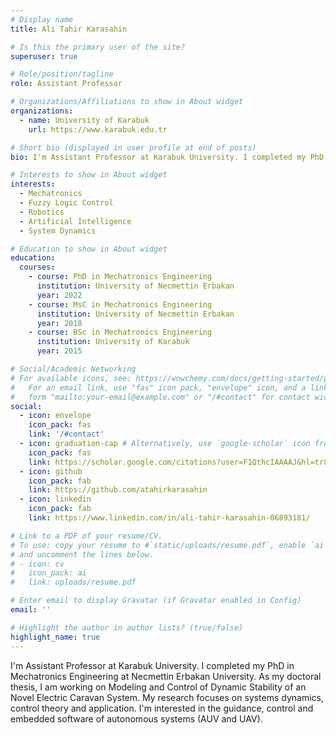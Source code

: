 ```yaml
---
# Display name
title: Ali Tahir Karasahin

# Is this the primary user of the site?
superuser: true

# Role/position/tagline
role: Assistant Professor

# Organizations/Affiliations to show in About widget
organizations:
  - name: University of Karabuk
    url: https://www.karabuk.edu.tr

# Short bio (displayed in user profile at end of posts)
bio: I'm Assistant Professor at Karabuk University. I completed my PhD in Mechatronics Engineering at Necmettin Erbakan University. As my doctoral thesis, I am working on Modeling and Control of Dynamic Stability of an novel Electric Caravan System. My research focuses on systems dynamics, control theory and application. I'm interested in the guidance, control and embedded software of autonomous systems (AUV and UAV).

# Interests to show in About widget
interests:
  - Mechatronics
  - Fuzzy Logic Control
  - Robotics
  - Artificial Intelligence
  - System Dynamics

# Education to show in About widget
education:
  courses:
    - course: PhD in Mechatronics Engineering
      institution: University of Necmettin Erbakan
      year: 2022
    - course: MsC in Mechatronics Engineering
      institution: University of Necmettin Erbakan
      year: 2018
    - course: BSc in Mechatronics Engineering
      institution: University of Karabuk
      year: 2015

# Social/Academic Networking
# For available icons, see: https://wowchemy.com/docs/getting-started/page-builder/#icons
#   For an email link, use "fas" icon pack, "envelope" icon, and a link in the
#   form "mailto:your-email@example.com" or "/#contact" for contact widget.
social:
  - icon: envelope
    icon_pack: fas
    link: '/#contact'
  - icon: graduation-cap # Alternatively, use `google-scholar` icon from `ai` icon pack
    icon_pack: fas
    link: https://scholar.google.com/citations?user=F1QthcIAAAAJ&hl=tr&oi=ao
  - icon: github
    icon_pack: fab
    link: https://github.com/atahirkarasahin
  - icon: linkedin
    icon_pack: fab
    link: https://www.linkedin.com/in/ali-tahir-karasahin-06893181/

# Link to a PDF of your resume/CV.
# To use: copy your resume to #`static/uploads/resume.pdf`, enable `ai` icons in #`params.toml`,
# and uncomment the lines below.
# - icon: cv
#   icon_pack: ai
#   link: uploads/resume.pdf

# Enter email to display Gravatar (if Gravatar enabled in Config)
email: ''

# Highlight the author in author lists? (true/false)
highlight_name: true
---
```


I'm Assistant Professor at Karabuk University. I completed my PhD in Mechatronics Engineering at Necmettin Erbakan University. As my doctoral thesis, I am working on Modeling and Control of Dynamic Stability of an Novel Electric Caravan System. My research focuses on systems dynamics, control theory and application. I'm interested in the guidance, control and embedded software of autonomous systems (AUV and UAV).
